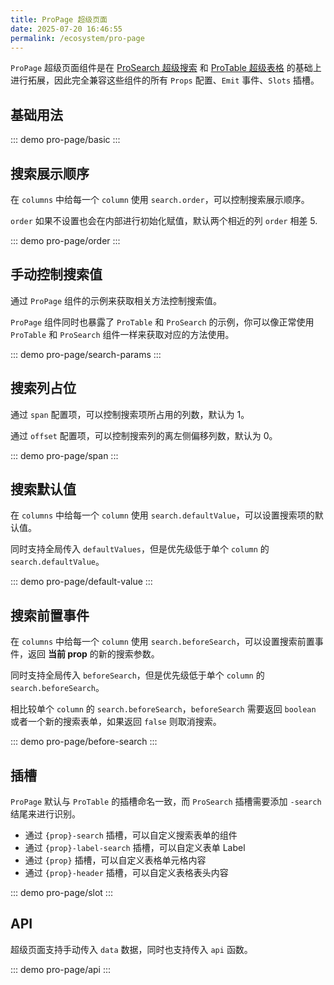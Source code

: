 ```yaml
---
title: ProPage 超级页面
date: 2025-07-20 16:46:55
permalink: /ecosystem/pro-page
---
```


`ProPage` 超级页面组件是在 [ProSearch 超级搜索](/ecosystem/pro-search) 和 [ProTable 超级表格](/ecosystem/pro-table/basic) 的基础上进行拓展，因此完全兼容这些组件的所有 `Props` 配置、`Emit` 事件、`Slots` 插槽。

## 基础用法

::: demo
pro-page/basic
:::

## 搜索展示顺序

在 `columns` 中给每一个 `column` 使用 `search.order`，可以控制搜索展示顺序。

`order` 如果不设置也会在内部进行初始化赋值，默认两个相近的列 `order` 相差 5.

::: demo
pro-page/order
:::

## 手动控制搜索值

通过 `ProPage` 组件的示例来获取相关方法控制搜索值。

`ProPage` 组件同时也暴露了 `ProTable` 和 `ProSearch` 的示例，你可以像正常使用 `ProTable` 和 `ProSearch` 组件一样来获取对应的方法使用。

::: demo
pro-page/search-params
:::

## 搜索列占位

通过 `span` 配置项，可以控制搜索项所占用的列数，默认为 1。

通过 `offset` 配置项，可以控制搜索列的离左侧偏移列数，默认为 0。

::: demo
pro-page/span
:::

## 搜索默认值

在 `columns` 中给每一个 `column` 使用 `search.defaultValue`，可以设置搜索项的默认值。

同时支持全局传入 `defaultValues`，但是优先级低于单个 `column` 的 `search.defaultValue`。

::: demo
pro-page/default-value
:::

## 搜索前置事件

在 `columns` 中给每一个 `column` 使用 `search.beforeSearch`，可以设置搜索前置事件，返回 **当前 prop** 的新的搜索参数。

同时支持全局传入 `beforeSearch`，但是优先级低于单个 `column` 的 `search.beforeSearch`。

相比较单个 `column` 的 `search.beforeSearch`，`beforeSearch` 需要返回 `boolean` 或者一个新的搜索表单，如果返回 `false` 则取消搜索。

::: demo
pro-page/before-search
:::

## 插槽

`ProPage` 默认与 `ProTable` 的插槽命名一致，而 `ProSearch` 插槽需要添加 `-search` 结尾来进行识别。

- 通过 `{prop}-search` 插槽，可以自定义搜索表单的组件
- 通过 `{prop}-label-search` 插槽，可以自定义表单 Label
- 通过 `{prop}` 插槽，可以自定义表格单元格内容
- 通过 `{prop}-header` 插槽，可以自定义表格表头内容

::: demo
pro-page/slot
:::

## API

超级页面支持手动传入 `data` 数据，同时也支持传入 `api` 函数。

::: demo
pro-page/api
:::
